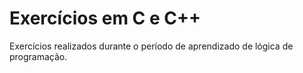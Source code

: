 # Exercícios em C e C++

Exercícios realizados durante o período de aprendizado de lógica de programação.